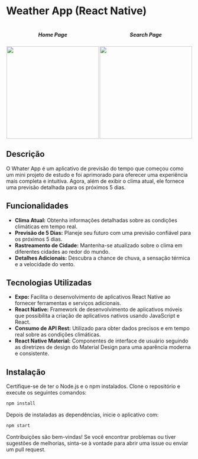 #  Weather App (React Native)

<div style='display:flex; justify-content: space-around; text-align:center'>
<div >

##### Home Page
<img src="https://github.com/Withene/Clima-Expo-App/assets/82597491/5c6004f8-2e11-4e89-b71a-f8c67423ae62" width="250"/>
</div>

<div>

##### Search Page
<img src="https://github.com/Withene/Clima-Expo-App/assets/82597491/70d72c76-bd35-45db-b7a2-94763b728776" width="250"/>
</div>

</div>


## Descrição

O Whater App é um aplicativo de previsão do tempo que começou como um mini projeto de estudo e foi aprimorado para oferecer uma experiência mais completa e intuitiva. Agora, além de exibir o clima atual, ele fornece uma previsão detalhada para os próximos 5 dias.

## Funcionalidades

- **Clima Atual:** Obtenha informações detalhadas sobre as condições climáticas em tempo real.
- **Previsão de 5 Dias:** Planeje seu futuro com uma previsão confiável para os próximos 5 dias.
- **Rastreamento de Cidade:** Mantenha-se atualizado sobre o clima em diferentes cidades ao redor do mundo.
- **Detalhes Adicionais:** Descubra a chance de chuva, a sensação térmica e a velocidade do vento.

## Tecnologias Utilizadas

- **Expo:** Facilita o desenvolvimento de aplicativos React Native ao fornecer ferramentas e serviços adicionais.
- **React Native:** Framework de desenvolvimento de aplicativos móveis que possibilita a criação de aplicativos nativos usando JavaScript e React.
- **Consumo de API Rest:** Utilizado para obter dados precisos e em tempo real sobre as condições climáticas.
- **React Native Material:** Componentes de interface de usuário seguindo as diretrizes de design do Material Design para uma aparência moderna e consistente.

## Instalação

Certifique-se de ter o Node.js e o npm instalados. Clone o repositório e execute os seguintes comandos:

```bash
npm install
````

Depois de instaladas as dependências, inicie o aplicativo com:

```bash
npm start
````

Contribuições são bem-vindas! Se você encontrar problemas ou tiver sugestões de melhorias, sinta-se à vontade para abrir uma issue ou enviar um pull request.
